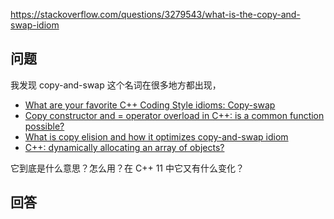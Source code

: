 <https://stackoverflow.com/questions/3279543/what-is-the-copy-and-swap-idiom>

## 问题

我发现 copy-and-swap 这个名词在很多地方都出现，

- [What are your favorite C++ Coding Style idioms: Copy-swap](https://stackoverflow.com/questions/276173/what-are-your-favorite-c-coding-style-idioms/2034447#2034447)
- [Copy constructor and = operator overload in C++: is a common function possible?](https://stackoverflow.com/questions/1734628/copy-constructor-and-operator-overload-in-c-is-a-common-function-possible/1734640#1734640)
- [What is copy elision and how it optimizes copy-and-swap idiom](https://stackoverflow.com/questions/2143787/what-is-copy-elision-and-how-it-optimizes-copy-and-swap-idiom)
- [C++: dynamically allocating an array of objects?](https://stackoverflow.com/questions/255612/c-dynamically-allocating-an-array-of-objects/255744#255744)

它到底是什么意思？怎么用？在 C++ 11 中它又有什么变化？

## 回答

